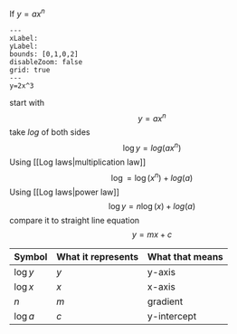 If $y=ax^n$ 
```functionplot
---
xLabel: 
yLabel: 
bounds: [0,1,0,2]
disableZoom: false
grid: true
---
y=2x^3
```
start with
$$y=ax^{n}$$
take $log$ of both sides
$$\log y=log(ax^{n})$$
Using [[Log laws|multiplication law]]
$$\log =\log (x^{n})+log(a)$$
Using [[Log laws|power law]]
$$\log y= n\log (x)+log(a)$$
compare it to straight line equation
$$y=mx+c$$

| Symbol   | What it represents | What that means |
| -------- | ------------------ | --------------- |
| $\log y$ | $y$                | y-axis          |
| $\log x$ | $x$                | x-axis          |
| $n$      | $m$                | gradient        |
| $\log a$ | $c$                | y-intercept     |
